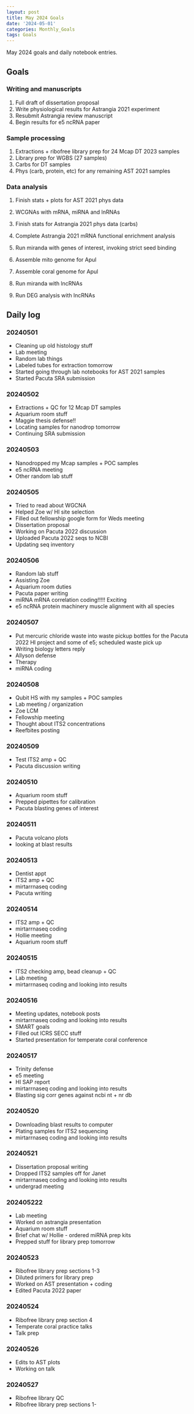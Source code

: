 ```yaml
---
layout: post
title: May 2024 Goals
date: '2024-05-01'
categories: Monthly_Goals
tags: Goals
---
```


May 2024 goals and daily notebook entries. 

## Goals  

### Writing and manuscripts 
              
1. Full draft of dissertation proposal
2. Write physiological results for Astrangia 2021 experiment 
3. Resubmit Astrangia review manuscript 
4. Begin results for e5 ncRNA paper 

### Sample processing

1. Extractions + ribofree library prep for 24 Mcap DT 2023 samples 
2. Library prep for WGBS (27 samples)
3. Carbs for DT samples 
4. Phys (carb, protein, etc) for any remaining AST 2021 samples 

### Data analysis

1. Finish stats + plots for AST 2021 phys data 
2. WCGNAs with mRNA, miRNA and lnRNAs 


1. Finish stats for Astrangia 2021 phys data (carbs)
2. Complete Astrangia 2021 mRNA functional enrichment analysis 
3. Run miranda with genes of interest, invoking strict seed binding
4. Assemble mito genome for Apul 
5. Assemble coral genome for Apul 
6. Run miranda with lncRNAs 
7. Run DEG analysis with lncRNAs

## Daily log 

### 20240501

- Cleaning up old histology stuff 
- Lab meeting 
- Random lab things 
- Labeled tubes for extraction tomorrow 
- Started going through lab notebooks for AST 2021 samples 
- Started Pacuta SRA submission

### 20240502

- Extractions + QC for 12 Mcap DT samples 
- Aquarium room stuff 
- Maggie thesis defense!! 
- Locating samples for nanodrop tomorrow 
- Continuing SRA submission

### 20240503

- Nanodropped my Mcap samples + POC samples 
- e5 ncRNA meeting 
- Other random lab stuff 

### 20240505

- Tried to read about WGCNA
- Helped Zoe w/ HI site selection 
- Filled out fellowship google form for Weds meeting 
- Dissertation proposal 
- Working on Pacuta 2022 discussion 
- Uploaded Pacuta 2022 seqs to NCBI
- Updating seq inventory 

### 20240506

- Random lab stuff 
- Assisting Zoe 
- Aquarium room duties 
- Pacuta paper writing 
- miRNA mRNA correlation coding!!!!! Exciting 
- e5 ncRNA protein machinery muscle alignment with all species

### 20240507

- Put mercuric chloride waste into waste pickup bottles for the Pacuta 2022 HI project and some of e5; scheduled waste pick up
- Writing biology letters reply 
- Allyson defense
- Therapy 
- miRNA coding 

### 20240508 

- Qubit HS with my samples + POC samples
- Lab meeting / organization
- Zoe LCM 
- Fellowship meeting 
- Thought about ITS2 concentrations 
- Reefbites posting 

### 20240509

- Test ITS2 amp + QC 
- Pacuta discussion writing 

### 20240510

- Aquarium room stuff 
- Prepped pipettes for calibration 
- Pacuta blasting genes of interest 

### 20240511

- Pacuta volcano plots 
- looking at blast results 

### 20240513

- Dentist appt 
- ITS2 amp + QC 
- mirtarrnaseq coding 
- Pacuta writing 

### 20240514

- ITS2 amp + QC 
- mirtarrnaseq coding 
- Hollie meeting 
- Aquarium room stuff 

### 20240515

- ITS2 checking amp, bead cleanup + QC 
- Lab meeting 
- mirtarrnaseq coding and looking into results 

### 20240516 

- Meeting updates, notebook posts
- mirtarrnaseq coding and looking into results 
- SMART goals 
- Filled out ICRS SECC stuff 
- Started presentation for temperate coral conference 

### 20240517 

- Trinity defense 
- e5 meeting 
- HI SAP report 
- mirtarrnaseq coding and looking into results 
- Blasting sig corr genes against ncbi nt + nr db

### 20240520

- Downloading blast results to computer 
- Plating samples for ITS2 sequencing 
- mirtarrnaseq coding and looking into results 

### 20240521

- Dissertation proposal writing 
- Dropped ITS2 samples off for Janet 
- mirtarrnaseq coding and looking into results 
- undergrad meeting 

### 202405222

- Lab meeting 
- Worked on astrangia presentation
- Aquarium room stuff 
- Brief chat w/ Hollie - ordered miRNA prep kits 
- Prepped stuff for library prep tomorrow 

### 20240523 

- Ribofree library prep sections 1-3
- Diluted primers for library prep 
- Worked on AST presentation + coding 
- Edited Pacuta 2022 paper 

### 20240524

- Ribofree library prep section 4
- Temperate coral practice talks 
- Talk prep 

### 20240526

- Edits to AST plots
- Working on talk 

### 20240527

- Ribofree library QC 
- Ribofree library prep sections 1-